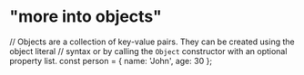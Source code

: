# "more into objects"

// Objects are a collection of key-value pairs. They can be created using the object literal
// syntax or by calling the `Object` constructor with an optional property list.
const person = { name: 'John', age: 30 };
